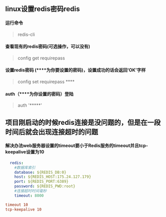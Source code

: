 ## linux设置redis密码redis  
#### 运行命令  
>redis-cli

#### 查看现有的redis密码(可选操作，可以没有)  
>config get requirepass 

#### 设置redis密码 (****为你要设置的密码)，设置成功的话会返回‘OK’字样  
>config set requirepass ****

#### auth（****为你设置的密码）登陆  
> auth '*****' 

## 项目刚启动的时候redis连接是没问题的，但是在一段 时间后就会出现连接超时的问题
#### 解决办法web服务器设置的timeout要小于Redis服务的timeout并且tcp-keepalive设置为10

```application.yml
  redis:
    #数据库索引
    database: ${REDIS_DB:0}
    host: ${REDIS_HOST:175.24.127.179}
    port: ${REDIS_PORT:6389}
    password: ${REDIS_PWD:root}
    #连接超时时间毫秒
    timeout: 8000
```

```redis.conf
timeout 10
tcp-keepalive 10
```
